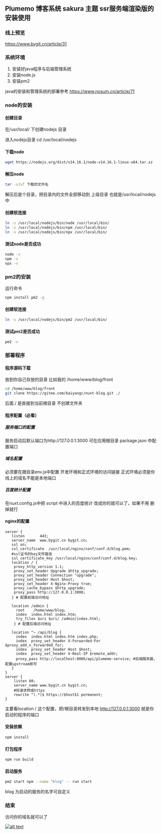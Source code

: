 ## Plumemo 博客系统 sakura 主题 ssr服务端渲染版的安装使用

### 线上预览

https://www.bygit.cn/article/31

### 系统环境
1. 安装好java程序与后端管理系统
2. 安装node.js
3. 安装pm2

java的安装和管理系统的部署参考
https://www.nosum.cn/article/71
### node的安装

#### 创建目录

在/usr/local/ 下创建nodejs 目录

进入nodejs目录
cd /usr/local/nodejs

#### 下载node

```sh
wget https://nodejs.org/dist/v14.16.1/node-v14.16.1-linux-x64.tar.xz
```

#### 解压node

```sh
tar -xJvf 下载的文件名
```

解压后是个目录，把目录内的文件全部移动到 上级目录 也就是/usr/local/nodejs中

#### 创建软连接

```sh
ln -s /usr/local/nodejs/bin/node /usr/local/bin/
ln -s /usr/local/nodejs/bin/npm /usr/local/bin/
ln -s /usr/local/nodejs/bin/npx /usr/local/bin/
```

#### 测试node是否成功
```sh
node -v
npm -v
npx -v
```

### pm2的安装

运行命令
```sh
npm install pm2 -g
```

#### 创建软连接

```sh
ln -s /usr/local/nodejs/bin/pm2 /usr/local/bin/
```

#### 测试pm2是否成功

```sh
pm2 -v
```
### 部署程序

#### 程序源码下载

放到你自己存放的目录 比如我的 /home/www/blog/front
```sh
cd /home/www/blog/front
git clone https://gitee.com/baiyangc/nuxt-blog.git ./
```
后面./ 是直接到当前根目录 不创建文件夹

#### 程序配置（必看）
##### 服务端口的配置
服务启动后默认端口为http://127.0.0.1:3000
可在应用根目录 package.json 中配置端口
##### 域名配置
必须要在跟目录env.js中配置 开发环境和正式环境的访问链接 正式环境必须是你线上的域名不能是本地端口
##### 百度统计配置
在nuxt.config.js中把 script 中进入的百度统计 改成你的就可以了，如果不用 删掉就行
#### nginx的配置
```nginx
server {
   listen       443;
   server_name  www.bygit.cn bygit.cn;
   ssl on;
   ssl_certificate  /usr/local/nginx/conf/conf.d/blog.pem;
   #ssl证书的key文件路径
   ssl_certificate_key /usr/local/nginx/conf/conf.d/blog.key;
   location / {
    proxy_http_version 1.1;
    proxy_set_header Upgrade $http_upgrade;  
    proxy_set_header Connection "upgrade";
    proxy_set_header Host $host;
    proxy_set_header X-Nginx-Proxy true;
    proxy_cache_bypass $http_upgrade;
    proxy_pass http://127.0.0.1:3000;
   } # 配置前端访问地址

   location /admin {
     root    /home/www/blog;
     index  index.html index.htm;
     try_files $uri $uri/ /admin/index.html;
    } # 配置后端访问地址

   location ^~ /api/blog {
     index  index.html index.htm index.php;
     index  proxy_set_header X-Forwarded-For $proxy_add_x_forwarded_for;
     index  proxy_set_header Host $host;
     index  proxy_set_header X-Real-IP $remote_addr;
     proxy_pass http://localhost:8086/api/plumemo-service; #后端服务器，配置upstream即可  
   }
}
server {
    listen 80;
    server_name www.bygit.cn bygit.cn;
    #将请求转成https
    rewrite ^(.*)$ https://$host$1 permanent;
}
```

主要看location / 这个配置，把/根目录转发到本地 http://127.0.0.1:3000 就是你启动的程序的端口

#### 安装依赖
```sh
npm install
```

#### 打包程序
```sh
npm run build
```

#### 启动服务
```sh
pm2 start npm --name "blog" -- run start
```
blog 为启动的服务的名字可自定义

### 结束

访问你的域名就可以了

[![alt text](https://image.bygit.cn/helloblog/image/3eb0fd43-02b9-422f-9e40-ee7775588906.jpg "阿里云")](https://www.aliyun.com/1111/new?userCode=luwg14ys)





